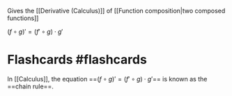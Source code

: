 Gives the [[Derivative (Calculus)]] of [[Function composition|two composed functions]]

$(f\circ g)'=(f'\circ g)\cdot g'$

# Flashcards #flashcards 

In [[Calculus]], the equation ==$(f\circ g)'=(f'\circ g)\cdot g'$== is known as the ==chain rule==.
<!--SR:!2022-03-17,23,230!2022-04-20,58,310-->